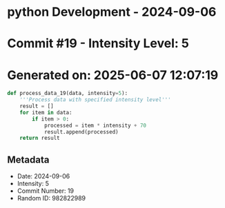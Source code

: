 ﻿# python Development - 2024-09-06
# Commit #19 - Intensity Level: 5
# Generated on: 2025-06-07 12:07:19
```python
def process_data_19(data, intensity=5):
    '''Process data with specified intensity level'''
    result = []
    for item in data:
        if item > 0:
            processed = item * intensity + 70
            result.append(processed)
    return result
```
## Metadata
- Date: 2024-09-06
- Intensity: 5
- Commit Number: 19
- Random ID: 982822989
